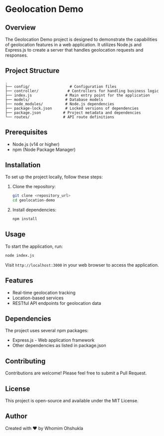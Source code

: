 # Geolocation Demo

## Overview
The Geolocation Demo project is designed to demonstrate the capabilities of geolocation features in a web application. It utilizes Node.js and Express.js to create a server that handles geolocation requests and responses.

## Project Structure
```
.
├── config/                  # Configuration files
├── controller/             # Controllers for handling business logic
├── index.js               # Main entry point for the application
├── models/                # Database models
├── node_modules/          # Node.js dependencies
├── package-lock.json      # Locked versions of dependencies
├── package.json          # Project metadata and dependencies
└── routes/               # API route definitions
```

## Prerequisites
- Node.js (v14 or higher)
- npm (Node Package Manager)

## Installation
To set up the project locally, follow these steps:

1. Clone the repository:
   ```bash
   git clone <repository_url>
   cd geolocation-demo
   ```

2. Install dependencies:
   ```bash
   npm install
   ```

## Usage
To start the application, run:
```bash
node index.js
```
Visit `http://localhost:3000` in your web browser to access the application.

## Features
- Real-time geolocation tracking
- Location-based services
- RESTful API endpoints for geolocation data

## Dependencies
The project uses several npm packages:
- Express.js - Web application framework
- Other dependencies as listed in package.json

## Contributing
Contributions are welcome! Please feel free to submit a Pull Request.

## License
This project is open-source and available under the MIT License.

## Author
Created with ❤️ by Whomim Ohshukla
